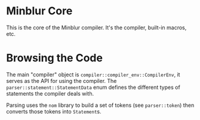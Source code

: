 # Minblur Core
This is the core of the Minblur compiler. It's the compiler, built-in macros, etc.

# Browsing the Code
The main "compiler" object is `compiler::compiler_env::CompilerEnv`, it serves as the API
for using the compiler. The `parser::statement::StatementData` enum defines the different
types of statements the compiler deals with.

Parsing uses the `nom` library to build a set of tokens (see `parser::token`) then converts
those tokens into `Statement`s.
